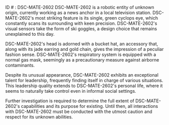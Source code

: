 ID # : DSC-MATE-2602
DSC-MATE-2602 is a robotic entity of unknown origin, currently working as a news anchor in a local television station. DSC-MATE-2602's most striking feature is its single, green cyclops eye, which constantly scans its surrounding with keen precision. DSC-MATE-2602's visual sensors take the form of ski goggles, a design choice that remains unexplained to this day. 

DSC-MATE-2602's head is adorned with a bucket hat, an accessory that, along with its jade earring and gold chain, gives the impression of a peculiar fashion sense. DSC-MATE-2602's respiratory system is equipped with a normal gas mask, seemingly as a precautionary measure against airborne contaminants.

Despite its unusual appearance, DSC-MATE-2602 exhibits an exceptional talent for leadership, frequently finding itself in charge of various situations. This leadership quality extends to DSC-MATE-2602's personal life, where it seems to naturally take control even in informal social settings. 

Further investigation is required to determine the full extent of DSC-MATE-2602's capabilities and its purpose for existing. Until then, all interactions with DSC-MATE-2602 must be conducted with the utmost caution and respect for its unknown abilities.